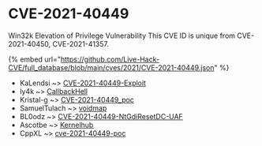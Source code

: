 # CVE-2021-40449

Win32k Elevation of Privilege Vulnerability This CVE ID is unique from CVE-2021-40450, CVE-2021-41357.

{% embed url="https://github.com/Live-Hack-CVE/full_database/blob/main/cves/2021/CVE-2021-40449.json" %}


* KaLendsi ~> [CVE-2021-40449-Exploit](https://www.alice-snow.ru/2021/database/cve-2021-40449/cve-2021-40449-exploit-kalendsi)
* ly4k ~> [CallbackHell](https://www.alice-snow.ru/2021/database/cve-2021-40449/callbackhell-ly4k)
* Kristal-g ~> [CVE-2021-40449_poc](https://www.alice-snow.ru/2021/database/cve-2021-40449/cve-2021-40449_poc-kristal-g)
* SamuelTulach ~> [voidmap](https://www.alice-snow.ru/2021/database/cve-2021-40449/voidmap-samueltulach)
* BL0odz ~> [CVE-2021-40449-NtGdiResetDC-UAF](https://www.alice-snow.ru/2021/database/cve-2021-40449/cve-2021-40449-ntgdiresetdc-uaf-bl0odz)
* Ascotbe ~> [Kernelhub](https://www.alice-snow.ru/2021/database/cve-2021-40449/kernelhub-ascotbe)
* CppXL ~> [cve-2021-40449-poc](https://www.alice-snow.ru/2021/database/cve-2021-40449/cve-2021-40449-poc-cppxl)